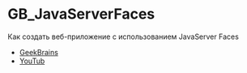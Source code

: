 # GB_JavaServerFaces
Как создать веб-приложение с использованием JavaServer Faces 
  - [GeekBrains](https://geekbrains.ru/events/755) 
  - [YouTub](https://www.youtube.com/watch?v=g7z0q1IaQe8&feature=push-u-sub&attr_tag=mK5zYQlLG96o8XbU-6)
